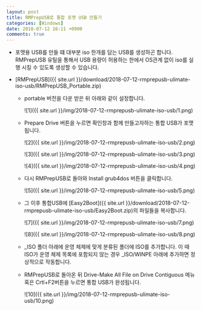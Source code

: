 ```yaml
---
layout: post
title: RMPrepUSB로 통합 포맷 USB 만들기
categories: [Windows]
date: 2018-07-12 16:11 +0900
comments: true
---
```


* 포맷용 USB를 만들 떄 대부분 iso 한개를 담는 USB를 생성하곤 합니다. RMPrepUSB 유틸을 통해서 USB 용량이 허용하는 한에서 OS관계 없이 iso를 실행 시킬 수 있도록 생성할 수 있습니다.

* [RMPrepUSB]({{ site.url }}/download/2018-07-12-rmprepusb-ulimate-iso-usb/RMPrepUSB_Portable.zip)

  * portable 버전을 다운 받은 뒤 아래와 같이 설정합니다.

    ![1]({{ site.url }}/img/2018-07-12-rmprepusb-ulimate-iso-usb/1.png)

  * Prepare Drive 버튼을 누르면 확인창과 함께 만들고자하는 통합 USB가 포맷됩니다.

    ![2]({{ site.url }}/img/2018-07-12-rmprepusb-ulimate-iso-usb/2.png)

    ![3]({{ site.url }}/img/2018-07-12-rmprepusb-ulimate-iso-usb/3.png)

    ![4]({{ site.url }}/img/2018-07-12-rmprepusb-ulimate-iso-usb/4.png)

  * 다시 RMPrepUSB로 돌아와 Install grub4dos 버튼을 클릭합니다.

    ![5]({{ site.url }}/img/2018-07-12-rmprepusb-ulimate-iso-usb/5.png)

  * 그 이후 통합USB에 [Easy2Boot]({{ site.url }}/download/2018-07-12-rmprepusb-ulimate-iso-usb/Easy2Boot.zip)의 파일들을 복사합니다.

    ![7]({{ site.url }}/img/2018-07-12-rmprepusb-ulimate-iso-usb/7.png)

    ![8]({{ site.url }}/img/2018-07-12-rmprepusb-ulimate-iso-usb/8.png)

  * _ISO 폴더 아래에 운영 체제에 맞게 분류된 폴더에 ISO를 추가합니다. 이 때 ISO가 운영 체제 목록에 포함되지 않는 경우 _ISO/WINPE 아래에 추가하면 정상적으로 작동합니다.

  * RMPrepUSB로 돌아온 뒤 Drive-Make All File on Drive Contiguous 메뉴 혹은 Crtl+F2버튼을 누르면 통합 USB가 완성됩니다.

    ![10]({{ site.url }}/img/2018-07-12-rmprepusb-ulimate-iso-usb/10.png)
